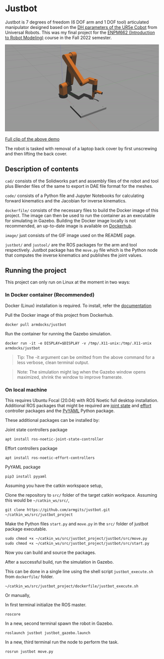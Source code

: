 # Justbot
Justbot is 7 degrees of freedom (6 DOF arm and 1 DOF tool) articulated manipulator designed based on the [DH parameters of the UR5e Cobot](https://www.universal-robots.com/articles/ur/application-installation/dh-parameters-for-calculations-of-kinematics-and-dynamics/#:~:text=0%2C%200%2C%20%2D0.02%5D-,UR5e,-Kinematics) from Universal Robots. This was my final project for the [ENPM662 (Introduction to Robot Modeling)](https://app.testudo.umd.edu/soc/search?courseId=ENPM662&sectionId=&termId=202308&_openSectionsOnly=on&creditCompare=&credits=&courseLevelFilter=ALL&instructor=&_facetoface=on&_blended=on&_online=on&courseStartCompare=&courseStartHour=&courseStartMin=&courseStartAM=&courseEndHour=&courseEndMin=&courseEndAM=&teachingCenter=ALL&_classDay1=on&_classDay2=on&_classDay3=on&_classDay4=on&_classDay5=on) course in the Fall 2022 semester.

<p align="center"><img src="./image/justbot.gif"></p>

[Full clip of the above demo](https://drive.google.com/file/d/1GjaewmEU0MJf0c27nm_vdGoYoIf93K8t/view)

The robot is tasked with removal of a laptop back cover by first unscrewing and then lifting the back cover.

## Description of contents
`cad/` consists of the Solidworks part and assembly files of the robot and tool plus Blender files of the same to export in DAE file format for the meshes.

`code/` consists of a Python file and Jupyter Notebooks for calculating forward kinematics and the Jacobian for inverse kinematics.

`dockerfile/` consists of the necessary files to build the Docker image of this project. The image can then be used to run the container as an executable for simulating in Gazebo. Building the Docker image locally is not recommended, an up-to-date image is available on [Dockerhub](https://hub.docker.com/r/armdocks/justbot).

`image/` just consists of the GIF image used on the README page.

`justbot/` and `justool/` are the ROS packages for the arm and tool respectively. Justbot package has the `move.py` file which is the Python node that computes the inverse kinematics and publishes the joint values.

## Running the project
This project can only run on Linux at the moment in two ways:
### In Docker container (Recommended)
Docker (Linux) installation is required. To install, refer the [documentation](https://docs.docker.com/engine/install/)

Pull the Docker image of this project from Dockerhub.
```
docker pull armdocks/justbot
```

Run the container for running the Gazebo simulation.
```
docker run -it -e DISPLAY=$DISPLAY -v /tmp/.X11-unix:/tmp/.X11-unix armdocks/justbot
```
>Tip: The -it argument can be omitted from the above command for a less verbose, clean terminal output.

>Note: The simulation might lag when the Gazebo window opens maximized, shrink the window to improve framerate.

### On local machine
This requires Ubuntu Focal (20.04) with ROS Noetic full desktop installation. Additional ROS packages that might be required are [joint state](http://wiki.ros.org/joint_state_controller) and [effort](http://wiki.ros.org/effort_controllers) controller packages and the [PyYAML](https://pypi.org/project/PyYAML/) Python package.

These additional packages can be installed by:

Joint state controllers package
```
apt install ros-noetic-joint-state-controller
```
Effort controllers package
```
apt install ros-noetic-effort-controllers
```
PyYAML package
```
pip3 install pyyaml
```
Assuming you have the catkin workspace setup, 

Clone the repository to `src/` folder of the target catkin workpace. Assuming this would be `~/catkin_ws/src/`,
```
git clone https://github.com/armgits/justbot.git ~/catkin_ws/src/justbot_project
```
Make the Python files `start.py` and `move.py` in the `src/` folder of justbot package executable.
```
sudo chmod +x ~/catkin_ws/src/justbot_project/justbot/src/move.py
sudo chmod +x ~/catkin_ws/src/justbot_project/justbot/src/start.py
```
Now you can build and source the packages.

After a successful build, run the simulation in Gazebo. 

This can be done in a single line using the shell script `justbot_execute.sh` from `dockerfile/` folder.
```
~/catkin_ws/src/justbot_project/dockerfile/justbot_execute.sh
```

Or manually,

In first terminal initialize the ROS master.
```
roscore
```
In a new, second terminal spawn the robot in Gazebo.
```
roslaunch justbot justbot_gazebo.launch
```
In a new, third terminal run the node to perform the task.
```
rosrun justbot move.py
```

